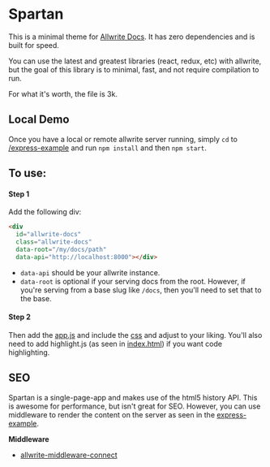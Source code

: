 # Spartan

This is a minimal theme for [Allwrite Docs](https://github.com/LevInteractive/allwrite-docs/). It
has zero dependencies and is built for speed.

You can use the latest and greatest libraries (react, redux, etc) with allwrite, but the goal
of this library is to minimal, fast, and not require compilation to run.

For what it's worth, the file is 3k.

## Local Demo

Once you have a local or remote allwrite server running, simply `cd` to
[/express-example](/express-example) and run `npm install` and then `npm start`.

## To use:

#### Step 1

Add the following div:

```html
<div
  id="allwrite-docs"
  class="allwrite-docs"
  data-root="/my/docs/path"
  data-api="http://localhost:8000"></div>
```

* `data-api` should be your allwrite instance.
* `data-root` is optional if your serving docs from the root. However, if you're serving from a base slug like `/docs`, then you'll need to set that to the base.

#### Step 2

Then add the [app.js](app.js) and include the [css](style.css) and adjust to
your liking. You'll also need to add highlight.js (as seen in
[index.html](index.html)) if you want code highlighting.

## SEO

Spartan is a single-page-app and makes use of the html5 history API. This is
awesome for performance, but isn't great for SEO. However, you can use
middleware to render the content on the server as seen in the [express-example](/express-example).

**Middleware**

* [allwrite-middleware-connect](https://github.com/LevInteractive/allwrite-middleware-connect)
